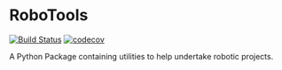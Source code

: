 # RoboTools

[![Build Status](https://github.com/jmount1992/RoboTools/workflows/build/badge.svg?branch=main)](https://github.com/jmount1992/RoboTools/actions?query=workflow%3Abuild)
[![codecov](https://codecov.io/gh/jmount1992/RoboTools/branch/main/graph/badge.svg?token=AHA1FVMJWD)](https://codecov.io/gh/jmount1992/RoboTools)

A Python Package containing utilities to help undertake robotic projects.
